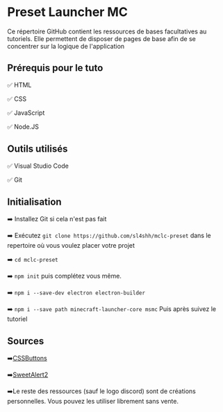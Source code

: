 # Preset Launcher MC
Ce répertoire GitHub contient les ressources de bases facultatives au tutoriels. Elle permettent de disposer de pages de base afin de se concentrer sur la logique de l'application
## Prérequis pour le tuto
✅ HTML

✅ CSS

✅ JavaScript

✅ Node.JS
## Outils utilisés
✅ Visual Studio Code

✅ Git

## Initialisation
➡️ Installez Git si cela n'est pas fait

➡️ Exécutez `git clone https://github.com/sl4shh/mclc-preset`
dans le repertoire où vous voulez placer votre projet

➡️ `cd mclc-preset`

➡️ `npm init` puis complétez vous même.

➡️ `npm i --save-dev electron electron-builder`

➡️ `npm i --save path minecraft-launcher-core msmc`
Puis après suivez le tutoriel

## Sources
➡️[CSSButtons](cssbuttons.io)

➡️[SweetAlert2](sweetalert2.github.io)

➡️Le reste des ressources (sauf le logo discord) sont de créations personnelles. Vous pouvez les utiliser librement sans vente.
